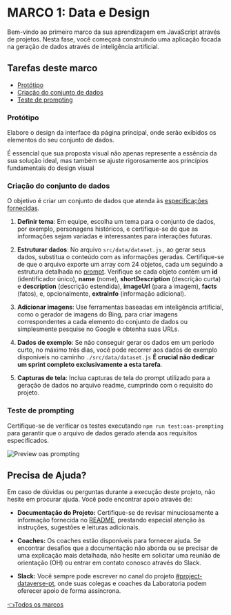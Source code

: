 # **MARCO 1:** Data e Design

Bem-vindo ao primeiro marco da sua aprendizagem
em JavaScript através de projetos. Nesta fase,
você começará construindo uma aplicação focada
na geração de dados através de inteligência artificial.

## Tarefas deste marco

- [Protótipo](#protótipo)
- [Criação do conjunto de dados](#criação-do-conjunto-de-dados)
- [Teste de prompting](#teste-de-prompting)

### Protótipo

Elabore o design da interface da página principal,
onde serão exibidos os elementos do seu conjunto
de dados.

É essencial que sua proposta visual não apenas
represente a essência
da sua solução ideal, mas também se ajuste
rigorosamente aos
princípios fundamentais do
design visual

### Criação do conjunto de dados

O objetivo é criar um conjunto de dados que atenda às
[especificações fornecidas](../README.md/#geração-dos-dados).

1. **Definir tema**: Em equipe, escolha um tema para o
conjunto de dados,
por exemplo, personagens históricos, e certifique-se
de que as informações sejam variadas
e interessantes para interações futuras.

2. **Estruturar dados**: No arquivo `src/data/dataset.js,`
ao gerar seus dados,
substitua o conteúdo com as informações geradas.
Certifique-se de que o arquivo
exporte um array com 24 objetos, cada um seguindo
a estrutura detalhada
no
[prompt](https://espresso-matutino.notion.site/6-Pasos-Para-El-Prompt-Perfecto-280cac492ab54a258771ec56de27807d).
Verifique se cada objeto contém um **id** (identificador único),
**name** (nome), **shortDescription** (descrição curta) e
**description** (descrição estendida), **imageUrl** (para a imagem),
**facts** (fatos), e,
opcionalmente, **extraInfo** (informação adicional).

3. **Adicionar imagens**: Use ferramentas baseadas em inteligência
artificial,
como o gerador de imagens do Bing, para criar imagens correspondentes
a cada
elemento do conjunto de dados ou simplesmente pesquise no Google e
obtenha suas URLs.

4. **Dados de exemplo**: Se não conseguir gerar os dados em um
período curto, no máximo três dias, você pode recorrer aos dados de
exemplo disponíveis no caminho `./src/data/dataset.js`
**É crucial não dedicar um sprint completo exclusivamente
a esta tarefa**.

5. **Capturas de tela**: Inclua capturas de tela do prompt utilizado
para a geração de dados no arquivo readme, cumprindo com o
requisito do projeto.

### Teste de prompting

Certifique-se de verificar os testes executando
`npm run test:oas-prompting` para
garantir que o arquivo de dados gerado atenda aos requisitos especificados.

![Preview oas prompting](https://github.com/Laboratoria/curriculum/assets/39414582/58f383ec-0b61-45de-b848-b3380b7a8d1e)

## Precisa de Ajuda?

Em caso de dúvidas ou perguntas durante a execução deste projeto,
não hesite em procurar ajuda. Você pode encontrar apoio através de:

- **Documentação do Projeto:** Certifique-se de revisar minuciosamente a
informação fornecida no [README](../README.md), prestando especial
atenção às instruções, sugestões e leituras adicionais.

- **Coaches:** Os coaches estão disponíveis para fornecer ajuda.
Se encontrar desafios que a documentação não aborda ou se precisar
de uma explicação mais detalhada, não hesite em solicitar uma
reunião de orientação
(OH) ou entrar em contato conosco através do Slack.

- **Slack:** Você sempre pode escrever no canal do projeto
[#project-dataverse-pt](https://claseslaboratoria.slack.com/archives/C06BA7468AU),
onde suas colegas e coaches da Laboratoria podem oferecer
apoio de forma assíncrona.

[👈Todos os marcos](../README.md#6-marcos)
